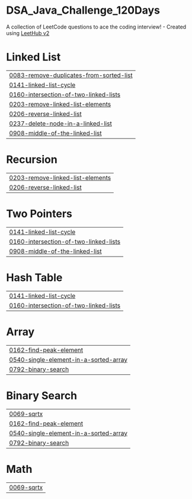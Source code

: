 # DSA_Java_Challenge_120Days
A collection of LeetCode questions to ace the coding interview! - Created using [LeetHub v2](https://github.com/arunbhardwaj/LeetHub-2.0)


# Linked List
|  |
| ------- |
| [0083-remove-duplicates-from-sorted-list](https://github.com/surajit1312/DSA_Java_Challenge_120Days/tree/master/LinkedList/Easy/0083-remove-duplicates-from-sorted-list) |
| [0141-linked-list-cycle](https://github.com/surajit1312/DSA_Java_Challenge_120Days/tree/master/LinkedList/Easy/0141-linked-list-cycle) |
| [0160-intersection-of-two-linked-lists](https://github.com/surajit1312/DSA_Java_Challenge_120Days/tree/master/LinkedList/Easy/0160-intersection-of-two-linked-lists) |
| [0203-remove-linked-list-elements](https://github.com/surajit1312/DSA_Java_Challenge_120Days/tree/master/LinkedList/Easy/0203-remove-linked-list-elements) |
| [0206-reverse-linked-list](https://github.com/surajit1312/DSA_Java_Challenge_120Days/tree/master/LinkedList/Easy/0206-reverse-linked-list) |
| [0237-delete-node-in-a-linked-list](https://github.com/surajit1312/DSA_Java_Challenge_120Days/tree/master/LinkedList/Medium/0237-delete-node-in-a-linked-list) |
| [0908-middle-of-the-linked-list](https://github.com/surajit1312/DSA_Java_Challenge_120Days/tree/master/LinkedList/Easy/0908-middle-of-the-linked-list) |
# Recursion
|  |
| ------- |
| [0203-remove-linked-list-elements](https://github.com/surajit1312/DSA_Java_Challenge_120Days/tree/master/LinkedList/Easy/0203-remove-linked-list-elements) |
| [0206-reverse-linked-list](https://github.com/surajit1312/DSA_Java_Challenge_120Days/tree/master/LinkedList/Easy/0206-reverse-linked-list) |
# Two Pointers
|  |
| ------- |
| [0141-linked-list-cycle](https://github.com/surajit1312/DSA_Java_Challenge_120Days/tree/master/LinkedList/Easy/0141-linked-list-cycle) |
| [0160-intersection-of-two-linked-lists](https://github.com/surajit1312/DSA_Java_Challenge_120Days/tree/master/LinkedList/Easy/0160-intersection-of-two-linked-lists) |
| [0908-middle-of-the-linked-list](https://github.com/surajit1312/DSA_Java_Challenge_120Days/tree/master/LinkedList/Easy/0908-middle-of-the-linked-list) |
# Hash Table
|  |
| ------- |
| [0141-linked-list-cycle](https://github.com/surajit1312/DSA_Java_Challenge_120Days/tree/master/LinkedList/Easy/0141-linked-list-cycle) |
| [0160-intersection-of-two-linked-lists](https://github.com/surajit1312/DSA_Java_Challenge_120Days/tree/master/LinkedList/Easy/0160-intersection-of-two-linked-lists) |
# Array
|  |
| ------- |
| [0162-find-peak-element](https://github.com/surajit1312/DSA_Java_Challenge_120Days/tree/master/BinarySearch/Medium/0162-find-peak-element) |
| [0540-single-element-in-a-sorted-array](https://github.com/surajit1312/DSA_Java_Challenge_120Days/tree/master/BinarySearch/Medium/0540-single-element-in-a-sorted-array) |
| [0792-binary-search](https://github.com/surajit1312/DSA_Java_Challenge_120Days/tree/master/BinarySearch/Easy/0792-binary-search) |
# Binary Search
|  |
| ------- |
| [0069-sqrtx](https://github.com/surajit1312/DSA_Java_Challenge_120Days/tree/master/BinarySearch/Easy/0069-sqrtx) |
| [0162-find-peak-element](https://github.com/surajit1312/DSA_Java_Challenge_120Days/tree/master/BinarySearch/Medium/0162-find-peak-element) |
| [0540-single-element-in-a-sorted-array](https://github.com/surajit1312/DSA_Java_Challenge_120Days/tree/master/BinarySearch/Medium/0540-single-element-in-a-sorted-array) |
| [0792-binary-search](https://github.com/surajit1312/DSA_Java_Challenge_120Days/tree/master/BinarySearch/Easy/0792-binary-search) |
# Math
|  |
| ------- |
| [0069-sqrtx](https://github.com/surajit1312/DSA_Java_Challenge_120Days/tree/master/BinarySearch/Easy/0069-sqrtx) |
